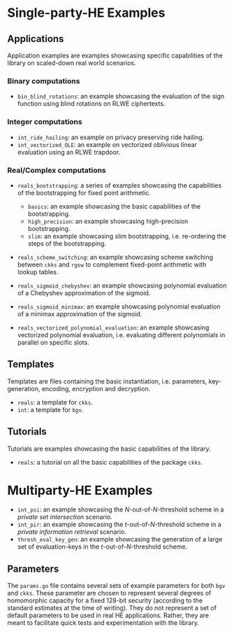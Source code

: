 # Single-party-HE Examples

## Applications

Application examples are examples showcasing specific capabilities of the library on scaled-down real world scenarios.

### Binary computations

- `bin_blind_rotations`: an example showcasing the evaluation of the sign function using blind rotations on RLWE ciphertexts.

### Integer computations

- `int_ride_hailing`: an example on privacy preserving ride hailing.
- `int_vectorized_OLE`: an example on vectorized oblivious linear evaluation using an RLWE trapdoor.

### Real/Complex computations

- `reals_bootstrapping`: a series of examples showcasing the capabilities of the bootstrapping for fixed point arithmetic.
  - `basics`: an example showcasing the basic capabilities of the bootstrapping.
  - `high_precision`: an example showcasing high-precision bootstrapping.
  - `slim`: an example showcasing slim bootstrapping, i.e. re-ordering the steps of the bootstrapping.

- `reals_scheme_switching`: an example showcasing scheme switching between `ckks` and `rgsw` to complement fixed-point arithmetic with lookup tables.
- `reals_sigmoid_chebyshev`: an example showcasing polynomial evaluation of a Chebyshev approximation of the sigmoid.
- `reals_sigmoid_minimax`: an example showcasing polynomial evaluation of a minimax approximation of the sigmoid.
- `reals_vectorized_polynomial_evaluation`: an example showcasing vectorized polynomial evaluation, i.e. evaluating different polynomials in parallel on specific slots.

## Templates

Templates are files containing the basic instantiation, i.e. parameters, key-generation, encoding, encryption and decryption.

- `reals`: a template for `ckks`.
- `int`: a template for `bgv`.

## Tutorials

Tutorials are examples showcasing the basic capabilities of the library.

- `reals`: a tutorial on all the basic capabilities of the package `ckks`.

# Multiparty-HE Examples

 - `int_psi`: an example showcasing the $N\text{-out-of-}N$-threshold scheme in a *private set intersection* scenario.
 - `int_pir`: an example showcasing the $t\text{-out-of-}N$-threshold scheme in a *private information retrieval* scenario.
 - `thresh_eval_key_gen`: an example showcasing the generation of a large set of evaluation-keys in the $t\text{-out-of-}N$-threshold scheme.

## Parameters

The `params.go` file contains several sets of example parameters for both `bgv` and `ckks`.
These parameter are chosen to represent several degrees of homomorphic capacity for a fixed 128-bit security
(according to the standard estimates at the time of writing). They do not represent a set of default parameters 
to be used in real HE applications. Rather, they are meant to facilitate quick tests and experimentation 
with the library.
